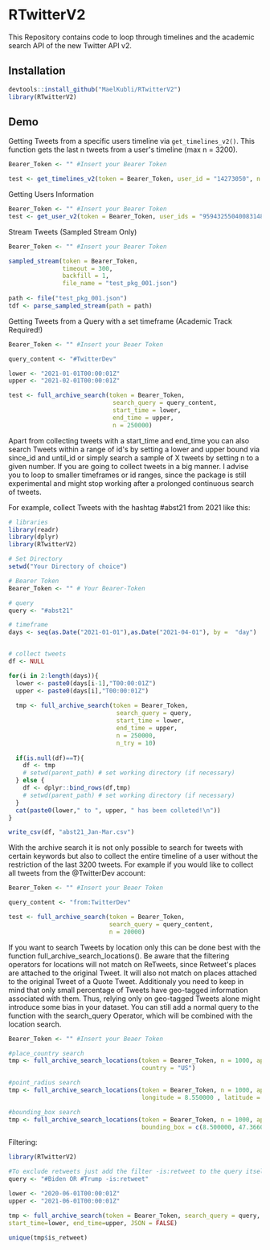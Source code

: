 # RTwitterV2
This Repository contains code to loop through timelines and the academic search API of the new Twitter API v2.


## Installation
```r
devtools::install_github("MaelKubli/RTwitterV2")
library(RTwitterV2)
```

## Demo
Getting Tweets from a specific users timeline via `get_timelines_v2()`. This function gets the last n tweets from a user's timeline (max n = 3200).

```r
Bearer_Token <- "" #Insert your Bearer Token

test <- get_timelines_v2(token = Bearer_Token, user_id = "14273050", n = 100)
```

Getting Users Information

```r
Bearer_Token <- "" #Insert your Bearer Token
test <- get_user_v2(token = Bearer_Token, user_ids = "959432550400831488,62777265,14273050")
```

Stream Tweets (Sampled Stream Only)
```r
Bearer_Token <- "" #Insert your Bearer Token

sampled_stream(token = Bearer_Token,
               timeout = 300,
               backfill = 1,
               file_name = "test_pkg_001.json")
               
path <- file("test_pkg_001.json")
tdf <- parse_sampled_stream(path = path)
```


Getting Tweets from a Query with a set timeframe (Academic Track Required!)

```r
Bearer_Token <- "" #Insert your Beaer Token

query_content <- "#TwitterDev"

lower <- "2021-01-01T00:00:01Z"
upper <- "2021-02-01T00:00:01Z"

test <- full_archive_search(token = Bearer_Token, 
                             search_query = query_content, 
                             start_time = lower, 
                             end_time = upper, 
                             n = 250000)

```

Apart from collecting tweets with a start_time and end_time you can also search Tweets within a range of id's by setting a lower and upper bound via since_id and until_id or simply search a sample of X tweets by setting n to a given number.
If you are going to collect tweets in a big manner. I advise you to loop to smaller timeframes or id ranges, since the package is still experimental and might stop working after a prolonged continuous search of tweets. 

For example, collect Tweets with the hashtag #abst21 from 2021 like this:

```r
# libraries
library(readr)
library(dplyr)
library(RTwitterV2)

# Set Directory
setwd("Your Directory of choice")

# Bearer Token
Bearer_Token <- "" # Your Bearer-Token

# query
query <- "#abst21"

# timeframe
days <- seq(as.Date("2021-01-01"),as.Date("2021-04-01"), by =  "day")


# collect tweets
df <- NULL

for(i in 2:length(days)){
  lower <- paste0(days[i-1],"T00:00:01Z")
  upper <- paste0(days[i],"T00:00:01Z")
  
  tmp <- full_archive_search(token = Bearer_Token, 
                              search_query = query, 
                              start_time = lower, 
                              end_time = upper, 
                              n = 250000,
                              n_try = 10)
  
  if(is.null(df)==T){
    df <- tmp
    # setwd(parent_path) # set working directory (if necessary)
  } else {
    df <- dplyr::bind_rows(df,tmp)
    # setwd(parent_path) # set working directory (if necessary)
  }
  cat(paste0(lower," to ", upper, " has been colleted!\n"))  
}

write_csv(df, "abst21_Jan-Mar.csv")

```

With the archive search it is not only possible to search for tweets with certain keywords but also to collect the entire timeline of a user without the restriction of the last 3200 tweets. 
For example if you would like to collect all tweets from the @TwitterDev account:

```R
Bearer_Token <- "" #Insert your Beaer Token

query_content <- "from:TwitterDev"

test <- full_archive_search(token = Bearer_Token, 
                            search_query = query_content, 
                            n = 20000)

```

If you want to search Tweets by location only this can be done best with the function full_archive_search_locations(). 
Be aware that the filtering operators for locations will not match on ReTweets, since Retweet's places are attached to the original Tweet. 
It will also not match on places attached to the original Tweet of a Quote Tweet.
Additionaly you need to keep in mind that only small percentage of Tweets have geo-tagged information associated with them. 
Thus, relying only on geo-tagged Tweets alone might introduce some bias in your dataset. 
You can still add a normal query to the function with the search_query Operator, which will be combined with the location search. 

```R
Bearer_Token <- "" #Insert your Beaer Token

#place_country search
tmp <- full_archive_search_locations(token = Bearer_Token, n = 1000, api_wait = 15, n_try = 10, JSON = FALSE,
                                     country = "US")

#point_radius search
tmp <- full_archive_search_locations(token = Bearer_Token, n = 1000, api_wait = 15, n_try = 10, JSON = FALSE,
                                     longitude = 8.550000 , latitude = 47.3666700, radius = 10)

#bounding_box search
tmp <- full_archive_search_locations(token = Bearer_Token, n = 1000, api_wait = 15, n_try = 10, JSON = FALSE,
                                     bounding_box = c(8.500000, 47.36600, 8.590000, 47.36700))

```

Filtering: 

```R
library(RTwitterV2)

#To exclude retweets just add the filter -is:retweet to the query itself:
query <- "#Biden OR #Trump -is:retweet"

lower <- "2020-06-01T00:00:01Z"
upper <- "2021-06-01T00:00:01Z"

tmp <- full_archive_search(token = Bearer_Token, search_query = query, n = 2500,
start_time=lower, end_time=upper, JSON = FALSE)

unique(tmp$is_retweet)
```
